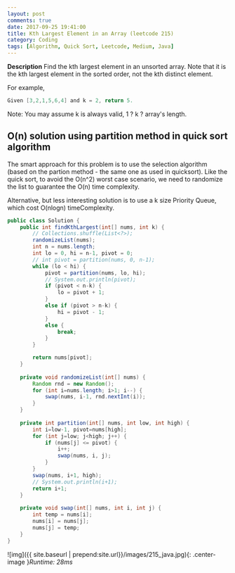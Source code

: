 ```yaml
---
layout: post
comments: true
date: 2017-09-25 19:41:00
title: Kth Largest Element in an Array (leetcode 215)
category: Coding
tags: [Algorithm, Quick Sort, Leetcode, Medium, Java]
---
```


**Description**
Find the kth largest element in an unsorted array. Note that it is the kth largest element in the sorted order, not the kth distinct element.

For example,
```java
Given [3,2,1,5,6,4] and k = 2, return 5.
```

Note: 
You may assume k is always valid, 1 ? k ? array's length.


## O(n) solution using partition method in quick sort algorithm
The smart approach for this problem is to use the selection algorithm (based on the partion method - the same one as used in quicksort).
Like the quick sort, to avoid the O(n^2) worst case scenario, we need to randomize the list to guarantee the O(n) time complexity.

Alternative, but less interesting solution is to use a k size Priority Queue, which cost O(nlogn) timeComplexity.

```java
public class Solution {
    public int findKthLargest(int[] nums, int k) {
        // Collections.shuffle(List<?>);
        randomizeList(nums);
        int n = nums.length;
        int lo = 0, hi = n-1, pivot = 0;
        // int pivot = partition(nums, 0, n-1);
        while (lo < hi) {
            pivot = partition(nums, lo, hi);
            // System.out.println(pivot);
            if (pivot < n-k) {
                lo = pivot + 1;
            }
            else if (pivot > n-k) {
                hi = pivot - 1;
            }
            else {
                break;
            }
        }

        return nums[pivot];
    }
    
    private void randomizeList(int[] nums) {
        Random rnd = new Random();
        for (int i=nums.length; i>1; i--) {
            swap(nums, i-1, rnd.nextInt(i));
        }
    }
    
    private int partition(int[] nums, int low, int high) {
        int i=low-1, pivot=nums[high];
        for (int j=low; j<high; j++) {
            if (nums[j] <= pivot) {
                i++;
                swap(nums, i, j);
            }
        }
        swap(nums, i+1, high);
        // System.out.println(i+1);
        return i+1;
    }
    
    private void swap(int[] nums, int i, int j) {
        int temp = nums[i];
        nums[i] = nums[j];
        nums[j] = temp;
    }
}
```

![img]({{ site.baseurl | prepend:site.url}}/images/215_java.jpg){: .center-image }*Runtime: 28ms*
